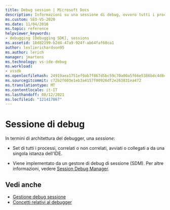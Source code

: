 ```yaml
---
title: Debug session | Microsoft Docs
description: Informazioni su una sessione di debug, ovvero tutti i processi avviati o collegati a da una singola istanza dell'IDE.
ms.custom: SEO-VS-2020
ms.date: 11/04/2016
ms.topic: reference
helpviewer_keywords:
- debugging [Debugging SDK], sessions
ms.assetid: 18d82199-b2d4-47a9-924f-ab64faf60ca1
author: leslierichardson95
ms.author: lerich
manager: jmartens
ms.technology: vs-ide-debug
ms.workload:
- vssdk
ms.openlocfilehash: 24919aea1751ef9ab7f867d5bc59c70a00a5f66e5386bdc4d8cce042d5bb70bc
ms.sourcegitcommit: c72b2f603e1eb3a4157f00926df2e263831ea472
ms.translationtype: MT
ms.contentlocale: it-IT
ms.lasthandoff: 08/12/2021
ms.locfileid: "121417867"
---
```

# <a name="debug-session"></a>Sessione di debug
In termini di architettura del debugger, una *sessione*:

- Set di tutti i processi, correlati o non correlati, avviati o collegati a da una singola istanza dell'IDE.

- Viene implementato da un gestore di debug di sessione (SDM). Per altre informazioni, vedere [Session Debug Manager](../../extensibility/debugger/session-debug-manager.md).

## <a name="see-also"></a>Vedi anche
- [Gestione debug sessione](../../extensibility/debugger/session-debug-manager.md)
- [Concetti relativi al debugger](../../extensibility/debugger/debugger-concepts.md)
